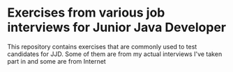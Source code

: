 # Exercises from various job interviews for Junior Java Developer

This repository contains exercises that are commonly used to test candidates  for JJD. Some of them are from my actual interviews I've taken part in and some are from Internet

